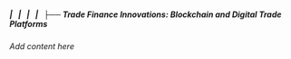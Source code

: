 ##### |   |   |   |   ├── Trade Finance Innovations: Blockchain and Digital Trade Platforms

*Add content here*